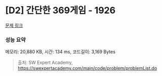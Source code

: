 # [D2] 간단한 369게임 - 1926 

[문제 링크](https://swexpertacademy.com/main/code/problem/problemDetail.do?contestProbId=AV5PTeo6AHUDFAUq) 

### 성능 요약

메모리: 20,880 KB, 시간: 134 ms, 코드길이: 3,169 Bytes



> 출처: SW Expert Academy, https://swexpertacademy.com/main/code/problem/problemList.do